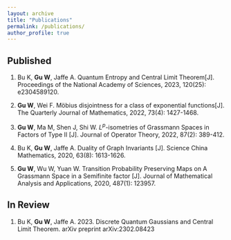 ```yaml
---
layout: archive
title: "Publications"
permalink: /publications/
author_profile: true
---
```


## Published

1. Bu K, **Gu W**, Jaffe A. Quantum Entropy and Central Limit Theorem[J]. Proceedings of the National Academy of Sciences, 2023, 120(25): e2304589120.

2. **Gu W**, Wei F. Möbius disjointness for a class of exponential functions[J]. The Quarterly Journal of Mathematics, 2022, 73(4): 1427-1468.

3. **Gu W**, Ma M, Shen J, Shi W. $L^p$-isometries of Grassmann Spaces in Factors of Type II [J]. Journal of Operator Theory, 2022, 87(2): 389-412.

4. Bu K, **Gu W**, Jaffe A. Duality of Graph Invariants [J]. Science China Mathematics, 2020, 63(8): 1613-1626.
    
5. **Gu W**, Wu W, Yuan W. Transition Probability Preserving Maps on A Grassmann Space in a Semifinite factor [J]. Journal of Mathematical Analysis and Applications, 2020, 487(1): 123957.

## In Review

1. Bu K, **Gu W**, Jaffe A. 2023. Discrete Quantum Gaussians and Central Limit Theorem. arXiv preprint arXiv:2302.08423
